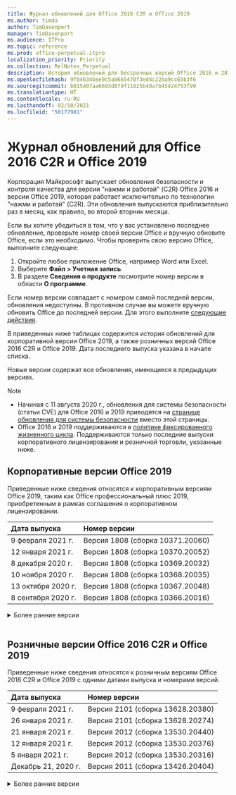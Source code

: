 ```yaml
---
title: Журнал обновлений для Office 2016 C2R и Office 2019
ms.author: timda
author: TimDavenport
manager: TimDavenport
ms.audience: ITPro
ms.topic: reference
ms.prod: office-perpetual-itpro
localization_priority: Priority
ms.collection: RelNotes_Perpetual
description: История обновлений для бессрочных версий Office 2016 и 2019 с технологией "нажми и работай" (C2R) для ИТ-специалистов
ms.openlocfilehash: 9f04634bee9c5a0665470f3ed4c228a9cc65b3f6
ms.sourcegitcommit: b015407aa6693d879f11025b40a7b45424753f99
ms.translationtype: HT
ms.contentlocale: ru-RU
ms.lasthandoff: 02/10/2021
ms.locfileid: "50177981"
---
```

# <a name="update-history-for-office-2016-c2r-and-office-2019"></a>Журнал обновлений для Office 2016 C2R и Office 2019

Корпорация Майкрософт выпускает обновления безопасности и контроля качества для версии "нажми и работай" (C2R) Office 2016 и версии Office 2019, которая работает исключительно по технологии "нажми и работай" (C2R). Эти обновления выпускаются приблизительно раз в месяц, как правило, во второй вторник месяца.

Если вы хотите убедиться в том, что у вас установлено последнее обновление, проверьте номер своей версии Office и вручную обновите Office, если это необходимо. Чтобы проверить свою версию Office, выполните следующее:

  1.    Откройте любое приложение Office, например Word или Excel.
  2.    Выберите **Файл > Учетная запись**.
  3.    В разделе **Сведения о продукте** посмотрите номер версии в области **О программе**.

Если номер версии совпадает с номером самой последней версии, обновления недоступны. В противном случае вы можете вручную обновить Office до последней версии. Для этого выполните [следующие действия](https://support.office.com/article/2ab296f3-7f03-43a2-8e50-46de917611c5).


В приведенных ниже таблицах содержится история обновлений для корпоративной версии Office 2019, а также розничных версий Office 2016 C2R и Office 2019. Дата последнего выпуска указана в начале списка.

Новые версии содержат все обновления, имеющиеся в предыдущих версиях.


 > [!NOTE]
> - Начиная с 11 августа 2020 г., обновления для системы безопасности (статьи CVE) для Office 2016 и 2019 приводятся на [странице обновления для системы безопасности](https://docs.microsoft.com/officeupdates/microsoft365-apps-security-updates) вместо этой страницы. 
> - Office 2016 и 2019 поддерживаются в [политике фиксированного жизненного цикла](https://docs.microsoft.com/lifecycle/policies/fixed). Поддерживаются только последние выпуски корпоративного лицензирования и розничной торговли, указанные ниже.


## <a name="volume-licensed-versions-of-office-2019"></a>Корпоративные версии Office 2019
Приведенные ниже сведения относятся к корпоративным версиям Office 2019, таким как Office профессиональный плюс 2019, приобретенным в рамках соглашения о корпоративном лицензировании.

[//]: # (НЕ УДАЛЯТЬ ТАБЛИЦУ КОРПОРАТИВНЫХ ВЕРСИЙ НАЧАЛО)


|**Дата выпуска**|**Номер версии**|
|:-----|:-----|
|9 февраля 2021 г.|Версия 1808 (сборка 10371.20060)|
|12 января 2021 г.|Версия 1808 (сборка 10370.20052)|
|8 декабря 2020 г.|Версия 1808 (сборка 10369.20032)|
|10 ноября 2020 г.|Версия 1808 (сборка 10368.20035)|
|13 октября 2020 г.|Версия 1808 (сборка 10367.20048)|
|8 сентября 2020 г.|Версия 1808 (сборка 10366.20016)|


[//]: # (НЕ УДАЛЯТЬ ТАБЛИЦУ КОРПОРАТИВНЫХ ВЕРСИЙ КОНЕЦ)

<details>
<summary>Более ранние версии</summary>
 

[//]: # (НЕ УДАЛЯТЬ СТАРУЮ ТАБЛИЦУ КОРПОРАТИВНЫХ ВЕРСИЙ НАЧАЛО)


|**Дата выпуска**|**Номер версии**|
|:-----|:-----|
|11 августа 2020 г.|Версия 1808 (сборка 10364.20059)|
|14 июля 2020 г.   |Версия 1808 (сборка 10363.20015)  |
|9 июня 2020 г.   |Версия 1808 (сборка 10361.20002)  |
|12 мая 2020 г.   |Версия 1808 (сборка 10359.20023)  |
|14 апреля 2020 г.   |Версия 1808 (сборка 10358.20061)  |
|10 марта 2020 г.   |Версия 1808 (сборка 10357.20081)  |
|11 февраля 2020 г.   |Версия 1808 (сборка 10356.20006)  |


[//]: # (НЕ УДАЛЯТЬ СТАРУЮ ТАБЛИЦУ КОРПОРАТИВНЫХ ВЕРСИЙ КОНЕЦ)

</details>


<br/>

## <a name="retail-versions-of-office-2016-c2r-and-office-2019"></a>Розничные версии Office 2016 C2R и Office 2019
Приведенные ниже сведения относятся к розничным версиям Office 2016 C2R и Office 2019 c одними датами выпуска и номерами версий.

[//]: # (НЕ УДАЛЯТЬ ТАБЛИЦУ РОЗНИЧНЫХ ВЕРСИЙ НАЧАЛО)


|**Дата выпуска**|**Номер версии**|
|:-----|:-----|
|9 февраля 2021 г.|Версия 2101 (сборка 13628.20380)|
|26 января 2021 г.|Версия 2101 (сборка 13628.20274)|
|21 января 2021 г.|Версия 2012 (сборка 13530.20440)|
|12 января 2021 г.|Версия 2012 (сборка 13530.20376)|
|5 января 2021 г.|Версия 2012 (сборка 13530.20316)|
|Декабрь 21, 2020 г.|Версия 2011 (сборка 13426.20404)|


[//]: # (НЕ УДАЛЯТЬ ТАБЛИЦУ РОЗНИЧНЫХ ВЕРСИЙ КОНЕЦ)

<details>
<summary>Более ранние версии</summary>
 

[//]: # (НЕ УДАЛЯТЬ СТАРУЮ ТАБЛИЦУ РОЗНИЧНЫХ ВЕРСИЙ НАЧАЛО)


|**Дата выпуска**|**Номер версии**|
|:-----|:-----|
|8 декабря 2020 г.|Версия 2011 (сборка 13426.20332)|
|2 декабря 2020 г.|Версия 2011 (сборка 13426.20308)|
|30 ноября 2020 г.|Версия 2011 (сборка 13426.20294)|
|23 ноября 2020 г.|Версия 2011 (сборка 13426.20274)|
|17 ноября 2020 г.|Версия 2010 (сборка 13328.20408)|
|10 ноября 2020 г.|Версия 2010 (сборка 13328.20356)|
|27 октября 2020 г.|Версия 2010 (сборка 13328.20292)|
|21 октября 2020 г.|Версия 2009 (сборка 13231.20418)|
|13 октября 2020 г.|Версия 2009 (сборка 13231.20390)|
|8 октября 2020 г.|Версия 2009 (сборка 13231.20368)|
|28 сентября 2020 г.|Версия 2009 (сборка 13231.20262)|
|22 сентября 2020 г.|Версия 2008 (сборка 13127.20508)|
|9 сентября 2020 г.|Версия 2008 (сборка 13127.20408)|
|31 августа 2020 г.|Версия 2008 (сборка 13127.20296)|
|25 августа 2020 г.|Версия 2007 (сборка 13029.20460)|
|11 августа 2020 г.|Версия 2007 (сборка 13029.20344)|
|30 июля 2020 г.|Версия 2007 (сборка 13029.20308)  |
|28 июля 2020 г.|Версия 2006 (сборка 13001.20498)  |
|14 июля 2020 г.|Версия 2006 (сборка 13001.20384)  |
|30 июня 2020 г.|Версия 2006 (сборка 13001.20266)  |
|24 июня 2020 г.|Версия 2005 (сборка 12827.20470)  |
|9 июня 2020 г.|Версия 2005 (сборка 12827.20336)  |
|2 июня 2020 г.|Версия 2005 (сборка 12827.20268)  |
|21 мая 2020 г.|Версия 2004 (сборка 12730.20352)  |
|12 мая 2020 г.|Версия 2004 (сборка 12730.20270)  |
|4 мая 2020 г.|Версия 2004 (сборка 12730.20250)  |
|29 апреля 2020 г.|Версия 2004 (сборка 12730.20236)  |
|15 апреля 2020 г.|Версия 2003 (сборка 12624.20466)  |
|14 апреля 2020 г.|Версия 2003 (сборка 12624.20442)  |
|31 марта 2020 г.|Версия 2003 (сборка 12624.20382)  |
|25 марта 2020 г.|Версия 2003 (сборка 12624.20320)  |
|10 марта 2020 г.|Версия 2002 (сборка 12527.20278)  |
|1 марта 2020 г.   |Версия 2002 (сборка 12527.20242)  |


[//]: # (НЕ УДАЛЯТЬ СТАРУЮ ТАБЛИЦУ РОЗНИЧНЫХ ВЕРСИЙ КОНЕЦ)


</details>






